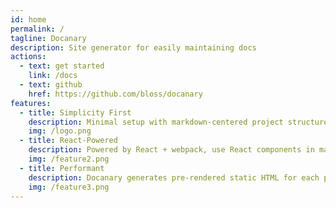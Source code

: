 ```yaml
---
id: home
permalink: /
tagline: Docanary
description: Site generator for easily maintaining docs
actions:
  - text: get started
    link: /docs
  - text: github
    href: https://github.com/bloss/docanary
features:
  - title: Simplicity First
    description: Minimal setup with markdown-centered project structure helps you focus on writing.
    img: /logo.png
  - title: React-Powered
    description: Powered by React + webpack, use React components in markdown, and develop custom page with React.
    img: /feature2.png
  - title: Performant
    description: Docanary generates pre-rendered static HTML for each page, and runs as an SPA once a page is loaded.
    img: /feature3.png
---
```

